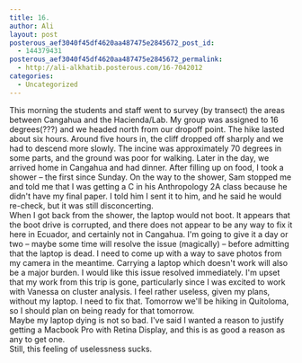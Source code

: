 ```yaml
---
title: 16.
author: Ali
layout: post
posterous_aef3040f45df4620aa487475e2845672_post_id:
  - 144379431
posterous_aef3040f45df4620aa487475e2845672_permalink:
  - http://ali-alkhatib.posterous.com/16-7042012
categories:
  - Uncategorized
---
```

This morning the students and staff went to survey (by transect) the areas between Cangahua and the Hacienda/Lab. My group was assigned to 16 degrees(???) and we headed north from our dropoff point. 
The hike lasted about six hours. Around five hours in, the cliff dropped off sharply and we had to descend more slowly. The incine was approximately 70 degrees in some parts, and the ground was poor for walking. 
Later in the day, we arrived home in Cangahua and had dinner. After filling up on food, I took a shower &#8211; the first since Sunday. On the way to the shower, Sam stopped me and told me that I was getting a C in his Anthropology 2A class because he didn't have my final paper. I told him I sent it to him, and he said he would re-check, but it was still disconcerting.  
When I got back from the shower, the laptop would not boot. It appears that the boot drive is corrupted, and there does not appear to be any way to fix it here in Ecuador, and certainly not in Cangahua. I'm going to give it a day or two &#8211; maybe some time will resolve the issue (magically) &#8211; before admitting that the laptop is dead. 
I need to come up with a way to save photos from my camera in the meantime. Carrying a laptop which doesn't work will also be a major burden. I would like this issue resolved immediately. 
I'm upset that my work from this trip is gone, particularly since I was excited to work with Vanessa on cluster analysis. I feel rather useless, given my plans, without my laptop. I need to fix that. 
Tomorrow we'll be hiking in Quitoloma, so I should plan on being ready for that tomorrow.  
Maybe my laptop dying is not so bad. I've said I wanted a reason to justify getting a Macbook Pro with Retina Display, and this is as good a reason as any to get one.  
Still, this feeling of uselessness sucks.
